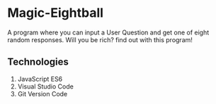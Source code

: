 # Magic-Eightball
A program where you can input a User Question and get one of eight random responses. Will you be rich? find out with this program!
## Technologies 
1. JavaScript ES6
2. Visual Studio Code
3. Git Version Code 
